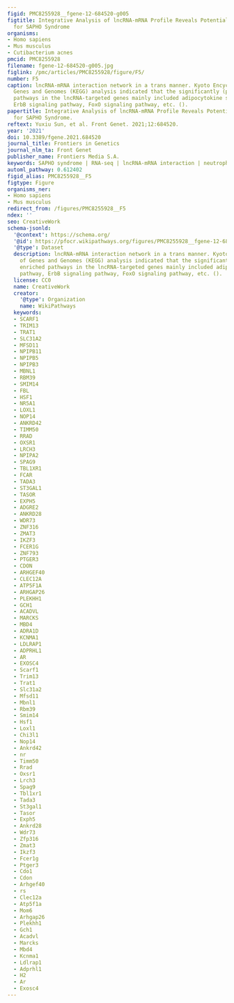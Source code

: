 ```yaml
---
figid: PMC8255928__fgene-12-684520-g005
figtitle: Integrative Analysis of lncRNA-mRNA Profile Reveals Potential Predictors
  for SAPHO Syndrome
organisms:
- Homo sapiens
- Mus musculus
- Cutibacterium acnes
pmcid: PMC8255928
filename: fgene-12-684520-g005.jpg
figlink: /pmc/articles/PMC8255928/figure/F5/
number: F5
caption: lncRNA-mRNA interaction network in a trans manner. Kyoto Encyclopedia of
  Genes and Genomes (KEGG) analysis indicated that the significantly (p < 0.05) enriched
  pathways in the lncRNA-targeted genes mainly included adipocytokine signaling pathway,
  ErbB signaling pathway, FoxO signaling pathway, etc. ().
papertitle: Integrative Analysis of lncRNA-mRNA Profile Reveals Potential Predictors
  for SAPHO Syndrome.
reftext: Yuxiu Sun, et al. Front Genet. 2021;12:684520.
year: '2021'
doi: 10.3389/fgene.2021.684520
journal_title: Frontiers in Genetics
journal_nlm_ta: Front Genet
publisher_name: Frontiers Media S.A.
keywords: SAPHO syndrome | RNA-seq | lncRNA-mRNA interaction | neutrophil | predictor
automl_pathway: 0.612402
figid_alias: PMC8255928__F5
figtype: Figure
organisms_ner:
- Homo sapiens
- Mus musculus
redirect_from: /figures/PMC8255928__F5
ndex: ''
seo: CreativeWork
schema-jsonld:
  '@context': https://schema.org/
  '@id': https://pfocr.wikipathways.org/figures/PMC8255928__fgene-12-684520-g005.html
  '@type': Dataset
  description: lncRNA-mRNA interaction network in a trans manner. Kyoto Encyclopedia
    of Genes and Genomes (KEGG) analysis indicated that the significantly (p < 0.05)
    enriched pathways in the lncRNA-targeted genes mainly included adipocytokine signaling
    pathway, ErbB signaling pathway, FoxO signaling pathway, etc. ().
  license: CC0
  name: CreativeWork
  creator:
    '@type': Organization
    name: WikiPathways
  keywords:
  - SCARF1
  - TRIM13
  - TRAT1
  - SLC31A2
  - MFSD11
  - NPIPB11
  - NPIPB5
  - NPIPB3
  - MBNL1
  - RBM39
  - SMIM14
  - FBL
  - HSF1
  - NR5A1
  - LOXL1
  - NOP14
  - ANKRD42
  - TIMM50
  - RRAD
  - OXSR1
  - LRCH3
  - NPIPA2
  - SPAG9
  - TBL1XR1
  - FCAR
  - TADA3
  - ST3GAL1
  - TASOR
  - EXPH5
  - ADGRE2
  - ANKRD28
  - WDR73
  - ZNF316
  - ZMAT3
  - IKZF3
  - FCER1G
  - ZNF793
  - PTGER3
  - CDON
  - ARHGEF40
  - CLEC12A
  - ATP5F1A
  - ARHGAP26
  - PLEKHH1
  - GCH1
  - ACADVL
  - MARCKS
  - MBD4
  - ADRA1D
  - KCNMA1
  - LDLRAP1
  - ADPRHL1
  - AR
  - EXOSC4
  - Scarf1
  - Trim13
  - Trat1
  - Slc31a2
  - Mfsd11
  - Mbnl1
  - Rbm39
  - Smim14
  - Hsf1
  - Loxl1
  - Chi3l1
  - Nop14
  - Ankrd42
  - nr
  - Timm50
  - Rrad
  - Oxsr1
  - Lrch3
  - Spag9
  - Tbl1xr1
  - Tada3
  - St3gal1
  - Tasor
  - Exph5
  - Ankrd28
  - Wdr73
  - Zfp316
  - Zmat3
  - Ikzf3
  - Fcer1g
  - Ptger3
  - Cdo1
  - Cdon
  - Arhgef40
  - rs
  - Clec12a
  - Atp5f1a
  - Mom6
  - Arhgap26
  - Plekhh1
  - Gch1
  - Acadvl
  - Marcks
  - Mbd4
  - Kcnma1
  - Ldlrap1
  - Adprhl1
  - H2
  - Ar
  - Exosc4
---
```

